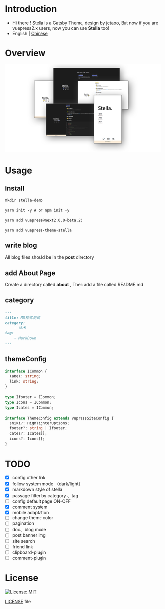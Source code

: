 # Introduction
- Hi there ! Stella is a Gatsby Theme, design by [jctaoo](https://github.com/jctaoo), But now if you are vuepress2.x users, now you can use **Stella** too!
- English | [Chinese](./README_CN.md)
# Overview
![](./stella_cover.png)

# Usage

## install

```shell
mkdir stella-demo

yarn init -y # or npm init -y

yarn add vuepress@next2.0.0-beta.26 

yarn add vuepress-theme-stella
```

## write blog
All blog files should be in the **post** directory

## add About Page
Create a directory called **about** , Then add a file called README.md

## category

```md
---
title: MD样式测试
category:
    - 技术
tag:
    - MarkDown
---
```

## themeConfig
```ts
interface ICommon {
  label: string;
  link: string;
}

type Ifooter = ICommon;
type Icons = ICommon;
type Icates = ICommon;

interface ThemeConfig extends VupressSiteConfig {
  shiki?: HighlighterOptions;
  footer?: string | Ifooter;
  cates?: Icates[];
  icons?: Icons[];
}
```


<!-- # Feature -->

# TODO
- [x] config other link
- [x] follow system mode （dark/light）
- [x] markdown style of stella
- [x] passage filter by category 、tag
- [ ] config default page ON-OFF
- [x] comment system
- [x] mobile adaptation
- [ ] change theme color
- [ ] pagination
- [ ] doc、blog mode 
- [ ] post banner img
- [ ] site search
- [ ] friend link
- [ ] clipboard-plugin
- [ ] comment-plugin

# License
[![License: MIT](https://img.shields.io/badge/License-0BSD-yellow.svg)](https://opensource.org/licenses/0BSD)


[LICENSE](https://github.com/SHUAXINDIARY/vuepress-theme-stella/blob/main/LICENSE) file
